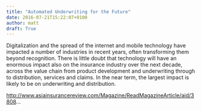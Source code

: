 ```yaml
---
title: "Automated Underwriting for the Future"
date: 2016-07-21T15:22:07+0100
author: matt
draft: True
---
```

Digitalization and the spread of the internet and mobile technology have impacted a number of industries in recent years, often transforming them beyond recognition. There is little doubt that technology will have an enormous impact also on the insurance industry over the next decade, across the value chain from product development and underwriting through to distribution, services and claims. In the near term, the largest impact is likely to be on underwriting and distribution.

http://www.asiainsurancereview.com/Magazine/ReadMagazineArticle/aid/3808...
